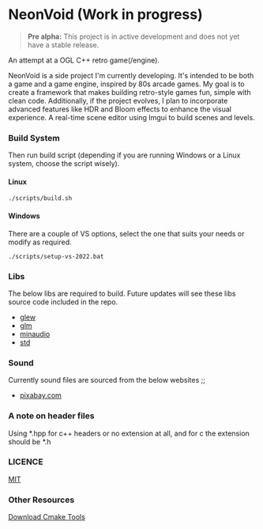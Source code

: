 # NeonVoid (Work in progress)

> **Pre alpha:** This project is in active development and does not yet have a stable release.

An attempt at a OGL C++ retro game(/engine).

NeonVoid is a side project I'm currently developing. It's intended to be both a game and a game engine, inspired by 80s arcade games. My goal is to create a framework that makes building retro-style games fun, simple with clean code. Additionally, if the project evolves, I plan to incorporate advanced features like HDR and Bloom effects to enhance the visual experience.
A real-time scene editor using Imgui to build scenes and levels.

### Build System

Then run build script (depending if you are running Windows or a Linux system, choose the script wisely).

#### Linux
```
./scripts/build.sh
```

#### Windows
There are a couple of VS options, select the one that suits your needs or modify as required.
```
./scripts/setup-vs-2022.bat 
```

### Libs

The below libs are required to build.
Future updates will see these libs source code included in the repo.

* [glew](https://github.com/nigels-com/glew)
* [glm](https://github.com/icaven/glm)
* [minaudio](https://miniaud.io/)
* [std](https://github.com/nothings/stb/tree/master)


### Sound
Currently sound files are sourced from the below websites ;;

* [pixabay.com](https://pixabay.com/sound-effects/)


### A note on header files
Using *.hpp for c++ headers or no extension at all, and for c the extension should be *.h


### LICENCE
[MIT](LICENSE)


### Other Resources
[Download Cmake Tools](https://cmake.org/download/)